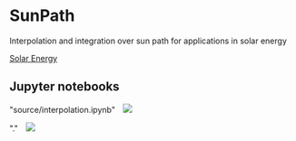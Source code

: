 # SunPath

Interpolation and integration over sun path for applications in solar energy
 
[Solar Energy](https://www.journals.elsevier.com/solar-energy)


## Jupyter notebooks

"source/interpolation.ipynb"&emsp;<a href="https://mybinder.org/v2/gh/vg-cyi/SunPath.git/master?filepath=source/interpolation.ipynb"><img src="https://mybinder.org/badge_logo.svg"/></a>

"."&emsp;<a href="https://mybinder.org/v2/gh/vg-cyi/SunPath.git/master"><img src="https://mybinder.org/badge_logo.svg"/></a>

